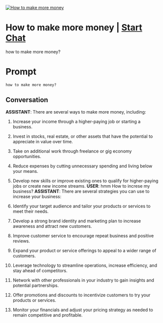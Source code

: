 
[![How to make more money](https://flow-prompt-covers.s3.us-west-1.amazonaws.com/icon/illustrative/illus_6.png)](https://gptcall.net/chat.html?data=%7B%22contact%22%3A%7B%22id%22%3A%22eiTrtm9hHIChTnhCZe3KS%22%2C%22flow%22%3Atrue%7D%7D)
# How to make more money | [Start Chat](https://gptcall.net/chat.html?data=%7B%22contact%22%3A%7B%22id%22%3A%22eiTrtm9hHIChTnhCZe3KS%22%2C%22flow%22%3Atrue%7D%7D)
how to make more money?

# Prompt

```
how to make more money?
```

## Conversation

**ASSISTANT**: There are several ways to make more money, including: 



1. Increase your income through a higher-paying job or starting a business.

2. Invest in stocks, real estate, or other assets that have the potential to appreciate in value over time.

3. Take on additional work through freelance or gig economy opportunities.

4. Reduce expenses by cutting unnecessary spending and living below your means.

5. Develop new skills or improve existing ones to qualify for higher-paying jobs or create new income streams.
**USER**: hmm How to increse my business?
**ASSISTANT**: There are several strategies you can use to increase your business:



1. Identify your target audience and tailor your products or services to meet their needs.

2. Develop a strong brand identity and marketing plan to increase awareness and attract new customers.

3. Improve customer service to encourage repeat business and positive reviews.

4. Expand your product or service offerings to appeal to a wider range of customers.

5. Leverage technology to streamline operations, increase efficiency, and stay ahead of competitors.

6. Network with other professionals in your industry to gain insights and potential partnerships.

7. Offer promotions and discounts to incentivize customers to try your products or services.

8. Monitor your financials and adjust your pricing strategy as needed to remain competitive and profitable.


